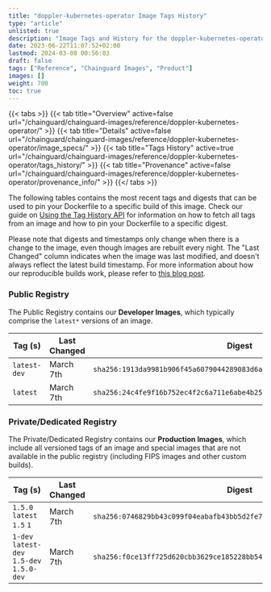 ```yaml
---
title: "doppler-kubernetes-operator Image Tags History"
type: "article"
unlisted: true
description: "Image Tags and History for the doppler-kubernetes-operator Chainguard Image"
date: 2023-06-22T11:07:52+02:00
lastmod: 2024-03-08 00:56:03
draft: false
tags: ["Reference", "Chainguard Images", "Product"]
images: []
weight: 700
toc: true
---
```


{{< tabs >}}
{{< tab title="Overview" active=false url="/chainguard/chainguard-images/reference/doppler-kubernetes-operator/" >}}
{{< tab title="Details" active=false url="/chainguard/chainguard-images/reference/doppler-kubernetes-operator/image_specs/" >}}
{{< tab title="Tags History" active=true url="/chainguard/chainguard-images/reference/doppler-kubernetes-operator/tags_history/" >}}
{{< tab title="Provenance" active=false url="/chainguard/chainguard-images/reference/doppler-kubernetes-operator/provenance_info/" >}}
{{</ tabs >}}

The following tables contains the most recent tags and digests that can be used to pin your Dockerfile to a specific build of this image. Check our guide on [Using the Tag History API](/chainguard/chainguard-images/using-the-tag-history-api/) for information on how to fetch all tags from an image and how to pin your Dockerfile to a specific digest.

Please note that digests and timestamps only change when there is a change to the image, even though images are rebuilt every night. The "Last Changed" column indicates when the image was last modified, and doesn't always reflect the latest build timestamp. For more information about how our reproducible builds work, please refer to [this blog post](https://www.chainguard.dev/unchained/reproducing-chainguards-reproducible-image-builds).

### Public Registry
The Public Registry contains our **Developer Images**, which typically comprise the `latest*` versions of an image.

| Tag (s)       | Last Changed | Digest                                                                    |
|---------------|--------------|---------------------------------------------------------------------------|
|  `latest-dev` | March 7th    | `sha256:1913da9981b906f45a6079044289083d6a3ce66c4fa0957fdf351c146d4cc006` |
|  `latest`     | March 7th    | `sha256:24c4fe9f16b752ec4f2c6a711e6abe4b25184111aef05f45ed0fde6b680d8a9d` |


### Private/Dedicated Registry
The Private/Dedicated Registry contains our **Production Images**, which include all versioned tags of an image and special images that are not available in the public registry (including FIPS images and other custom builds).

| Tag (s)                                     | Last Changed | Digest                                                                    |
|---------------------------------------------|--------------|---------------------------------------------------------------------------|
|  `1.5.0` `latest` `1.5` `1`                 | March 7th    | `sha256:0746829bb43c099f04eabafb43bb5d2fe7b2673b9624d03cb73630de973b1255` |
|  `1-dev` `latest-dev` `1.5-dev` `1.5.0-dev` | March 7th    | `sha256:f0ce13ff725d620cbb3629ce185228bb547cbd66a02e3e800ac50f80a00c4651` |

